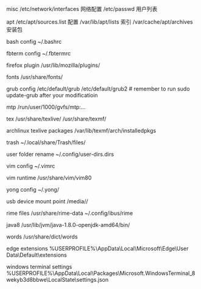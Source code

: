 misc
    /etc/network/interfaces 网络配置
    /etc/passwd 用户列表

apt
    /etc/apt/sources.list 配置
    /var/lib/apt/lists 索引
    /var/cache/apt/archives 安装包

bash config
    ~/.bashrc

fbterm config
    ~/.fbtermrc

firefox plugin
    /usr/lib/mozilla/plugins/

fonts
    /usr/share/fonts/

grub config
    /etc/default/grub
    /etc/default/grub2
    # remember to run sudo update-grub after your modificatioin

mtp
    /run/user/1000/gvfs/mtp:...

tex
    /usr/share/texlive/
    /usr/share/texmf/

archlinux texlive packages
    /var/lib/texmf/arch/installedpkgs

trash
    ~/.local/share/Trash/files/

user folder rename
    ~/.config/user-dirs.dirs

vim config
    ~/.vimrc

vim runtime
    /usr/share/vim/vim80

yong config
    ~/.yong/

usb device mount point
    /media/<yourname>/

rime files
    /usr/share/rime-data
    ~/.config/ibus/rime

java8
    /usr/lib/jvm/java-1.8.0-openjdk-amd64/bin/

words
    /usr/share/dict/words

edge extensions
    %USERPROFILE%\AppData\Local\Microsoft\Edge\User Data\Default\extensions

windows terminal settings
    %USERPROFILE%\AppData\Local\Packages\Microsoft.WindowsTerminal_8wekyb3d8bbwe\LocalState\settings.json
